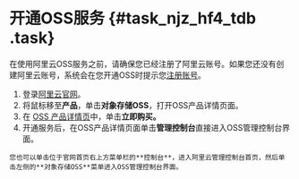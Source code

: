 # 开通OSS服务 {#task_njz_hf4_tdb .task}

在使用阿里云OSS服务之前，请确保您已经注册了阿里云账号。如果您还没有创建阿里云账号，系统会在您开通OSS时提示您[注册账号](https://account.alibabacloud.com/register/intl_register.htm?spm=a2c45.11132027.495866.3.121a5455M9EN53)。

1.   登录[阿里云官网](https://www.alibabacloud.com)。 
2.  将鼠标移至**产品**，单击**对象存储OSS**，打开OSS产品详情页面。 
3.   在 [OSS 产品详情页](https://www.alibabacloud.com/product/oss)中，单击**立即购买。** 
4.   开通服务后，在OSS产品详情页面单击**管理控制台**直接进入OSS管理控制台界面。 

    您也可以单击位于官网首页右上方菜单栏的**控制台**，进入阿里云管理控制台首页，然后单击左侧的**对象存储OSS**菜单进入OSS管理控制台界面。


